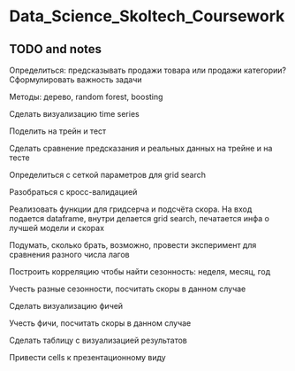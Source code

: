 # Data_Science_Skoltech_Coursework

## TODO and notes

Определиться: предсказывать продажи товара или продажи категории? 
Сформулировать важность задачи

Методы: дерево, random forest, boosting

Сделать визуализацию time series

Поделить на трейн и тест

Сделать сравнение предсказания и реальных данных на трейне и на тесте

Определиться с сеткой параметров для grid search

Разобраться с кросс-валидацией

Реализовать функции для гридсерча и подсчёта скора. На вход подается dataframe, внутри делается grid search, печатается инфа о лучшей модели и скорах

Подумать, сколько брать, возможно, провести эксперимент для сравнения разного числа лагов

Построить корреляцию чтобы найти сезонность: неделя, месяц, год

Учесть разные сезонности, посчитать скоры в данном случае

Сделать визуализацию фичей

Учесть фичи, посчитать скоры в данном случае

Сделать таблицу с визуализацией результатов

Привести cells к презентационному виду
